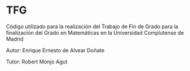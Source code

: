 # TFG

Código utilizado para la realización del Trabajo de Fin de Grado para la finalización del Grado en Matemáticas en la Universidad Complutense de Madrid

Autor: Enrique Ernesto de Alvear Doñate

Tutor: Robert Monjo Agut

